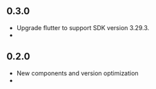 

## 0.3.0
- Upgrade flutter to support SDK version 3.29.3.
- 
## 0.2.0
- New components and version optimization
- 
